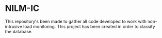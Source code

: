 # NILM-IC
This repository's been made to gather all code developed to work with non-intrusive load monitoring. This project has been created in order to classify the database.
